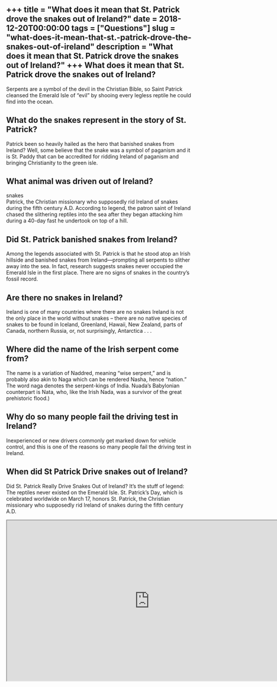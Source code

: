 +++
title = "What does it mean that St. Patrick drove the snakes out of Ireland?"
date = 2018-12-20T00:00:00
tags = ["Questions"]
slug = "what-does-it-mean-that-st.-patrick-drove-the-snakes-out-of-ireland"
description = "What does it mean that St. Patrick drove the snakes out of Ireland?"
+++
What does it mean that St. Patrick drove the snakes out of Ireland?
-------------------------------------------------------------------

Serpents are a symbol of the devil in the Christian Bible, so Saint Patrick cleansed the Emerald Isle of “evil” by shooing every legless reptile he could find into the ocean.

What do the snakes represent in the story of St. Patrick?
---------------------------------------------------------

Patrick been so heavily hailed as the hero that banished snakes from Ireland? Well, some believe that the snake was a symbol of paganism and it is St. Paddy that can be accredited for ridding Ireland of paganism and bringing Christianity to the green isle.

What animal was driven out of Ireland?
--------------------------------------

snakes  
Patrick, the Christian missionary who supposedly rid Ireland of snakes during the fifth century A.D. According to legend, the patron saint of Ireland chased the slithering reptiles into the sea after they began attacking him during a 40-day fast he undertook on top of a hill.

Did St. Patrick banished snakes from Ireland?
---------------------------------------------

Among the legends associated with St. Patrick is that he stood atop an Irish hillside and banished snakes from Ireland—prompting all serpents to slither away into the sea. In fact, research suggests snakes never occupied the Emerald Isle in the first place. There are no signs of snakes in the country’s fossil record.

Are there no snakes in Ireland?
-------------------------------

Ireland is one of many countries where there are no snakes Ireland is not the only place in the world without snakes – there are no native species of snakes to be found in Iceland, Greenland, Hawaii, New Zealand, parts of Canada, northern Russia, or, not surprisingly, Antarctica . . .

Where did the name of the Irish serpent come from?
--------------------------------------------------

The name is a variation of Naddred, meaning “wise serpent,” and is probably also akin to Naga which can be rendered Nasha, hence “nation.” The word naga denotes the serpent-kings of India. Nuada’s Babylonian counterpart is Nata, who, like the Irish Nada, was a survivor of the great prehistoric flood.)

Why do so many people fail the driving test in Ireland?
-------------------------------------------------------

Inexperienced or new drivers commonly get marked down for vehicle control, and this is one of the reasons so many people fail the driving test in Ireland.

When did St Patrick Drive snakes out of Ireland?
------------------------------------------------

Did St. Patrick Really Drive Snakes Out of Ireland? It’s the stuff of legend: The reptiles never existed on the Emerald Isle. St. Patrick’s Day, which is celebrated worldwide on March 17, honors St. Patrick, the Christian missionary who supposedly rid Ireland of snakes during the fifth century A.D.

<iframe allow="accelerometer; autoplay; clipboard-write; encrypted-media; gyroscope; picture-in-picture" allowfullscreen="" class="__youtube_prefs__  epyt-is-override  no-lazyload" data-no-lazy="1" data-origheight="433" data-origwidth="770" data-skipgform_ajax_framebjll="" height="433" id="_ytid_98388" loading="lazy" src="https://www.youtube.com/embed/MCrkn9ANnno?enablejsapi=1&autoplay=0&cc_load_policy=0&cc_lang_pref=&iv_load_policy=1&loop=0&modestbranding=0&rel=1&fs=1&playsinline=0&autohide=2&theme=dark&color=red&controls=1&" title="YouTube player" width="770"></iframe>